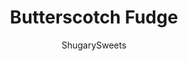 ---
layout: ../../layouts/MarkdownPostLayout.astro
title: Butterscotch Fudge
author: ShugarySweets
pubDate: 2019-11-26
description: "Butterscotch Fudge is smooth and a delight to your taste buds. Makes plenty for you and to give away!"
image_url: https://www.shugarysweets.com/wp-content/uploads/2016/06/butterscotch-fudge-3-1.jpg
tags: ["Candy","American"]
calories: 89
protein: 0
carbohydrates: 12
fats: 5
fiber: 0
ingredients: ["2 cups Granulated Sugar","3/4 cup Heavy Cream","3/4 cup Unsalted Butter","pinch of Kosher Salt","7 ounces jar Marshmallow Cream","11 ounces bag Butterscotch Chips"]
serves: 64
time: "3 hours 10 minutes"
prepTime: "5 minutes"
instructions: ["Line an 8-inch baking dish with parchment paper. Set aside.","Prepare your mixing bowl by adding the marshmallow cream and butterscotch morsels. Set aside.","In a large saucepan over medium high heat, combine sugar, cream, butter and salt. Bring to a boil. Stirring constantly, boil for a full 4 minutes (ROLLING BOIL). Remove from heat.","Immediately pour hot mixture over marshmallow and butterscotch morsels in mixing bowl. Using your electric mixer, blend until smooth (and butterscotch is melted, about 1 minute). Pour into prepared baking dish.","Refrigerate for 3-4 hours until firm. Cut into small pieces and enjoy."]
nutrition: ["89 calories","12 grams carbohydrates","9 milligrams cholesterol","5 grams fat","0 grams fiber","0 grams protein","3 grams saturated fat","10 milligrams sodium","11 grams sugar","0 grams trans fat","1 grams unsaturated fat"]
---